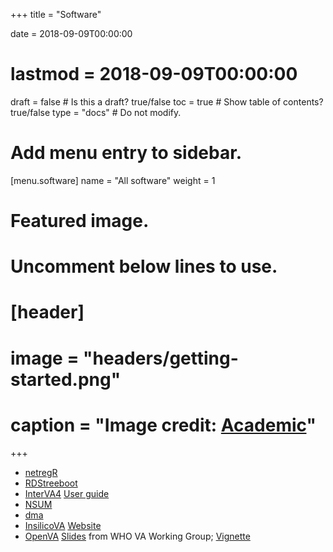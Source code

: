 +++
title = "Software"

date = 2018-09-09T00:00:00
# lastmod = 2018-09-09T00:00:00

draft = false  # Is this a draft? true/false
toc = true  # Show table of contents? true/false
type = "docs"  # Do not modify.

# Add menu entry to sidebar.
[menu.software]
  name = "All software"
  weight = 1

# Featured image.
# Uncomment below lines to use.
# [header]
# image = "headers/getting-started.png"
# caption = "Image credit: [**Academic**](https://github.com/gcushen/hugo-academic/)"
+++



+ [netregR](https://cran.r-project.org/web/packages/netregR/index.html)
+ [RDStreeboot](https://cran.r-project.org/web/packages/RDStreeboot/index.html)
+ [InterVA4](http://cran.stat.ucla.edu/web/packages/InterVA4/) [User guide](http://www.csss.washington.edu/Papers/wp146.pdf)
+ [NSUM](http://cran.r-project.org/web/packages/NSUM/index.html)
+ [dma](http://cran.stat.ucla.edu/web/packages/dma/)
+ [InsilicoVA](https://cran.r-project.org/web/packages/InSilicoVA/index.html) [Website](http://richardli.github.io/InSilicoVA/)	  
+ [OpenVA](https://cran.r-project.org/web/packages/openVA/index.htm) [Slides](http://zehangli.com/talks/openVA-slides.html) from WHO VA Working Group; [Vignette](http://zehangli.com/openVA/openVA-vignette_2017.pdf)






